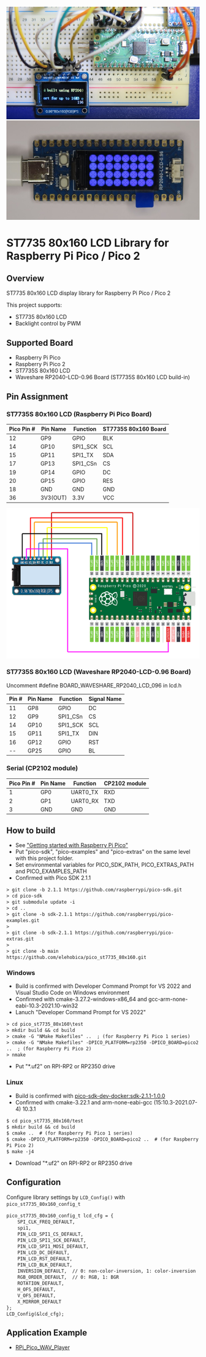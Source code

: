 ![ST7735 Test](doc/pico_st7735_80x160_breadboard.jpg)
![waveshare_rp2040_lcd_096](doc/waveshare_rp2040-lcd-096.jpg)

# ST7735 80x160 LCD Library for Raspberry Pi Pico / Pico 2

## Overview
ST7735 80x160 LCD display library for Raspberry Pi Pico / Pico 2

This project supports:
* ST7735 80x160 LCD
* Backlight control by PWM

## Supported Board
* Raspberry Pi Pico
* Raspberry Pi Pico 2
* ST7735S 80x160 LCD
* Waveshare RP2040-LCD-0.96 Board (ST7735S 80x160 LCD build-in)

## Pin Assignment
### ST7735S 80x160 LCD (Raspberry Pi Pico Board)

| Pico Pin # | Pin Name | Function | ST7735S 80x160 Board |
----|----|----|----
|12 | GP9 | GPIO | BLK |
|14 | GP10 | SPI1_SCK | SCL |
|15 | GP11 | SPI1_TX | SDA |
|17 | GP13 | SPI1_CSn | CS |
|19 | GP14 | GPIO | DC |
|20 | GP15 | GPIO | RES |
| 18 | GND | GND | GND |
| 36 | 3V3(OUT) | 3.3V | VCC |

![ST7735S_schematic](doc/pico_st7735_80x160_schematic.png)

### ST7735S 80x160 LCD (Waveshare RP2040-LCD-0.96 Board)

Uncomment #define BOARD_WAVESHARE_RP2040_LCD_096 in lcd.h

| Pin # | Pin Name | Function | Signal Name |
----|----|----|----
|11 | GP8 | GPIO | DC |
|12 | GP9 | SPI1_CSn | CS |
|14 | GP10 | SPI1_SCK | SCL |
|15 | GP11 | SPI1_TX | DIN |
|16 | GP12 | GPIO | RST |
|-- | GP25 | GPIO | BL |

### Serial (CP2102 module)
| Pico Pin # | Pin Name | Function | CP2102 module |
----|----|----|----
|  1 | GP0 | UART0_TX | RXD |
|  2 | GP1 | UART0_RX | TXD |
|  3 | GND | GND | GND |

## How to build
* See ["Getting started with Raspberry Pi Pico"](https://datasheets.raspberrypi.org/pico/getting-started-with-pico.pdf)
* Put "pico-sdk", "pico-examples" and "pico-extras" on the same level with this project folder.
* Set environmental variables for PICO_SDK_PATH, PICO_EXTRAS_PATH and PICO_EXAMPLES_PATH
* Confirmed with Pico SDK 2.1.1
```
> git clone -b 2.1.1 https://github.com/raspberrypi/pico-sdk.git
> cd pico-sdk
> git submodule update -i
> cd ..
> git clone -b sdk-2.1.1 https://github.com/raspberrypi/pico-examples.git
>
> git clone -b sdk-2.1.1 https://github.com/raspberrypi/pico-extras.git
>
> git clone -b main https://github.com/elehobica/pico_st7735_80x160.git
```
### Windows
* Build is confirmed with Developer Command Prompt for VS 2022 and Visual Studio Code on Windows environment
* Confirmed with cmake-3.27.2-windows-x86_64 and gcc-arm-none-eabi-10.3-2021.10-win32
* Lanuch "Developer Command Prompt for VS 2022"
```
> cd pico_st7735_80x160\test
> mkdir build && cd build
> cmake -G "NMake Makefiles" ..  ; (for Raspberry Pi Pico 1 series)
> cmake -G "NMake Makefiles" -DPICO_PLATFORM=rp2350 -DPICO_BOARD=pico2 ..  ; (for Raspberry Pi Pico 2)
> nmake
```
* Put "*.uf2" on RPI-RP2 or RP2350 drive
### Linux
* Build is confirmed with [pico-sdk-dev-docker:sdk-2.1.1-1.0.0]( https://hub.docker.com/r/elehobica/pico-sdk-dev-docker)
* Confirmed with cmake-3.22.1 and arm-none-eabi-gcc (15:10.3-2021.07-4) 10.3.1
```
$ cd pico_st7735_80x160/test
$ mkdir build && cd build
$ cmake ..  # (for Raspberry Pi Pico 1 series)
$ cmake -DPICO_PLATFORM=rp2350 -DPICO_BOARD=pico2 ..  # (for Raspberry Pi Pico 2)
$ make -j4
```
* Download "*.uf2" on RPI-RP2 or RP2350 drive

## Configuration
Configure library settings by `LCD_Config()` with `pico_st7735_80x160_config_t`

```
pico_st7735_80x160_config_t lcd_cfg = {
    SPI_CLK_FREQ_DEFAULT,
    spi1,
    PIN_LCD_SPI1_CS_DEFAULT,
    PIN_LCD_SPI1_SCK_DEFAULT,
    PIN_LCD_SPI1_MOSI_DEFAULT,
    PIN_LCD_DC_DEFAULT,
    PIN_LCD_RST_DEFAULT,
    PIN_LCD_BLK_DEFAULT,
    INVERSION_DEFAULT,  // 0: non-color-inversion, 1: color-inversion
    RGB_ORDER_DEFAULT,  // 0: RGB, 1: BGR
    ROTATION_DEFAULT,
    H_OFS_DEFAULT,
    V_OFS_DEFAULT,
    X_MIRROR_DEFAULT
};
LCD_Config(&lcd_cfg);
```

## Application Example
* [RPi_Pico_WAV_Player](https://github.com/elehobica/RPi_Pico_WAV_Player)
